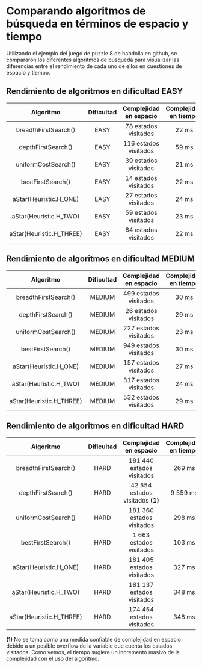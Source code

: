 # Comparando algoritmos de búsqueda en términos de espacio y tiempo

Utilizando el ejemplo del juego de puzzle 8 de habdolla en github, se compararon los diferentes algoritmos de búsqueda para visualizar las diferencias entre el rendimiento de cada uno de ellos en cuestiones de espacio y tiempo.

## Rendimiento de algoritmos en dificultad EASY

|Algoritmo|Dificultad|Complejidad en espacio|Complejidad en tiempo|
|:---:|:---:|:---:|:---:|
|breadthFirstSearch()|EASY|78 estados visitados|22 ms|
|depthFirstSearch()|EASY|116 estados visitados|59 ms|
|uniformCostSearch()|EASY|39 estados visitados|21 ms|
|bestFirstSearch()|EASY|14 estados visitados|22 ms|
|aStar(Heuristic.H_ONE)|EASY|27 estados visitados|24 ms|
|aStar(Heuristic.H_TWO)|EASY|59 estados visitados|23 ms|
|aStar(Heuristic.H_THREE)|EASY|64 estados visitados|22 ms|

## Rendimiento de algoritmos en dificultad MEDIUM

|Algoritmo|Dificultad|Complejidad en espacio|Complejidad en tiempo|
|:---:|:---:|:---:|:---:|
|breadthFirstSearch()|MEDIUM|499 estados visitados|30 ms|
|depthFirstSearch()|MEDIUM|26 estados visitados|29 ms|
|uniformCostSearch()|MEDIUM|227 estados visitados|23 ms|
|bestFirstSearch()|MEDIUM|949 estados visitados|30 ms|
|aStar(Heuristic.H_ONE)|MEDIUM|157 estados visitados|27 ms|
|aStar(Heuristic.H_TWO)|MEDIUM|317 estados visitados|24 ms|
|aStar(Heuristic.H_THREE)|MEDIUM|532 estados visitados|29 ms|

## Rendimiento de algoritmos en dificultad HARD

|Algoritmo|Dificultad|Complejidad en espacio|Complejidad en tiempo|
|:---:|:---:|:---:|:---:|
|breadthFirstSearch()|HARD|181 440 estados visitados|269 ms|
|depthFirstSearch()|HARD|42 554 estados visitados **(1)**|9 559 ms|
|uniformCostSearch()|HARD|181 360 estados visitados|298 ms|
|bestFirstSearch()|HARD|1 663 estados visitados|103 ms|
|aStar(Heuristic.H_ONE)|HARD|181 405 estados visitados|327 ms|
|aStar(Heuristic.H_TWO)|HARD|181 137 estados visitados|348 ms|
|aStar(Heuristic.H_THREE)|HARD|174 454 estados visitados|348 ms|

**(1)** No se toma como una medida confiable de complejidad en espacio debido a un posible overflow de la variable que cuenta los estados visitados. Como vemos, el tiempo sugiere un incremento masivo de la complejidad con el uso del algoritmo.